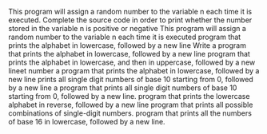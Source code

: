 This program will assign a random number to the variable n each time it is executed. Complete the source code in order to print whether the number stored in the variable n is positive or negative
This program will assign a random number to the variable n each time it is executed
program that prints the alphabet in lowercase, followed by a new line
Write a program that prints the alphabet in lowercase, followed by a new line
program that prints the alphabet in lowercase, and then in uppercase, followed by a new lineet number
a program that prints the alphabet in lowercase, followed by a new line
prints all single digit numbers of base 10 starting from 0, followed by a new line
a program that prints all single digit numbers of base 10 starting from 0, followed by a new line.
 program that prints the lowercase alphabet in reverse, followed by a new line
 program that prints all possible combinations of single-digit numbers.
program that prints all the numbers of base 16 in lowercase, followed by a new line.
